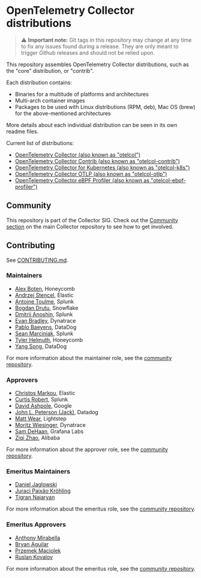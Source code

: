 # OpenTelemetry Collector distributions

> :warning: **Important note:** Git tags in this repository may change at any time to fix any issues found during a release. They are only meant to trigger Github releases and should not be relied upon.

This repository assembles OpenTelemetry Collector distributions, such as the "core" distribution, or "contrib".

Each distribution contains:

- Binaries for a multitude of platforms and architectures
- Multi-arch container images
- Packages to be used with Linux distributions (RPM, deb), Mac OS (brew) for the above-mentioned architectures

More details about each individual distribution can be seen in its own readme files.

Current list of distributions:

- [OpenTelemetry Collector (also known as "otelcol")](./distributions/otelcol)
- [OpenTelemetry Collector Contrib (also known as "otelcol-contrib")](./distributions/otelcol-contrib)
- [OpenTelemetry Collector for Kubernetes (also known as "otelcol-k8s")](./distributions/otelcol-k8s)
- [OpenTelemetry Collector OTLP (also known as "otelcol-otlp")](./distributions/otelcol-otlp)
- [OpenTelemetry Collector eBPF Profiler (also known as "otelcol-ebpf-profiler")](./distributions/otelcol-ebpf-profiler)

## Community

This repository is part of the Collector SIG. Check out the [Community section](https://github.com/open-telemetry/opentelemetry-collector?tab=readme-ov-file#community) on the main Collector repository to see how to get involved.

## Contributing

See [CONTRIBUTING.md](CONTRIBUTING.md).

### Maintainers

- [Alex Boten](https://github.com/codeboten), Honeycomb
- [Andrzej Stencel](https://github.com/andrzej-stencel), Elastic
- [Antoine Toulme](https://github.com/atoulme), Splunk
- [Bogdan Drutu](https://github.com/bogdandrutu), Snowflake
- [Dmitrii Anoshin](https://github.com/dmitryax), Splunk
- [Evan Bradley](https://github.com/evan-bradley), Dynatrace
- [Pablo Baeyens](https://github.com/mx-psi), DataDog
- [Sean Marciniak](https://github.com/MovieStoreGuy), Splunk
- [Tyler Helmuth](https://github.com/TylerHelmuth), Honeycomb
- [Yang Song](https://github.com/songy23), DataDog

For more information about the maintainer role, see the [community repository](https://github.com/open-telemetry/community/blob/main/guides/contributor/membership.md#maintainer).

### Approvers

- [Christos Markou](https://github.com/ChrsMark), Elastic
- [Curtis Robert](https://github.com/crobert-1), Splunk
- [David Ashpole](https://github.com/dashpole), Google
- [John L. Peterson (Jack)](https://github.com/jackgopack4), Datadog
- [Matt Wear](https://github.com/mwear), Lightstep
- [Moritz Wiesinger](https://github.com/mowies), Dynatrace
- [Sam DeHaan](https://github.com/dehaansa), Grafana Labs
- [Ziqi Zhao](https://github.com/fatsheep9146), Alibaba

For more information about the approver role, see the [community repository](https://github.com/open-telemetry/community/blob/main/guides/contributor/membership.md#approver).

### Emeritus Maintainers

- [Daniel Jaglowski](https://github.com/djaglowski)
- [Juraci Paixão Kröhling](https://github.com/jpkrohling)
- [Tigran Najaryan](https://github.com/tigrannajaryan)

For more information about the emeritus role, see the [community repository](https://github.com/open-telemetry/community/blob/main/guides/contributor/membership.md#emeritus-maintainerapprovertriager).

### Emeritus Approvers

- [Anthony Mirabella](https://github.com/Aneurysm9)
- [Bryan Aguilar](https://github.com/bryan-aguilar)
- [Przemek Maciolek](https://github.com/pmm-sumo)
- [Ruslan Kovalov](https://github.com/kovrus)

For more information about the emeritus role, see the [community repository](https://github.com/open-telemetry/community/blob/main/guides/contributor/membership.md#emeritus-maintainerapprovertriager).
